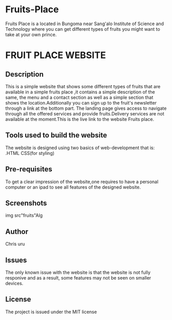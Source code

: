 # Fruits-Place
Fruits Place is a located in Bungoma near  Sang'alo Institute of Science and Technology where you can get different types of fruits you might want to take at your own prince.
# FRUIT PLACE WEBSITE
## Description
This is a simple website that shows some different types of fruits that are available in a simple fruits place ,it contains a simple description of the same, the menu and a contact section as well as a simple section that shows the location.Additionally you can sign up to the fruit's newsletter through a link at the bottom part.
The landing page gives access to navigate through all the offered services and provide fruits.Delivery services are not available at the moment.This is the live link to the website Fruits place.
## Tools used to build the website
The website is designed using two basics of web-development that is:
.HTML
CSS(for styling)
## Pre-requisites
To get a clear impression of the website,one requires to have a personal computer or an ipad to see all features of the designed website.
## Screenshots
img src"fruits"Alg
## Author
Chris uru
## Issues
The only known issue with the website is that the website is not fully responive and as a result, some features may not be seen on smaller devices.
## License
The project is issued under the MIT license
